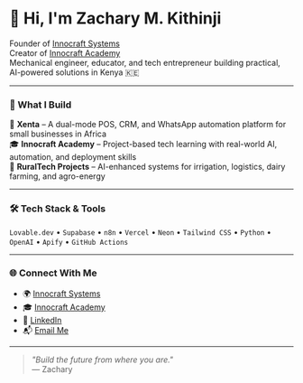 # 👋 Hi, I'm Zachary M. Kithinji

Founder of [Innocraft Systems](https://github.com/innocraft-systems)  
Creator of [Innocraft Academy](https://github.com/innocraft-academy)  
Mechanical engineer, educator, and tech entrepreneur building practical, AI-powered solutions in Kenya 🇰🇪

---

### 🚀 What I Build

🧠 **Xenta** – A dual-mode POS, CRM, and WhatsApp automation platform for small businesses in Africa  
🎓 **Innocraft Academy** – Project-based tech learning with real-world AI, automation, and deployment skills  
🌾 **RuralTech Projects** – AI-enhanced systems for irrigation, logistics, dairy farming, and agro-energy

---

### 🛠️ Tech Stack & Tools

`Lovable.dev` • `Supabase` • `n8n` • `Vercel` • `Neon` • `Tailwind CSS` • `Python` • `OpenAI` • `Apify` • `GitHub Actions`

---

### 🌐 Connect With Me

- 🌍 [Innocraft Systems](https://github.com/innocraft-systems)
- 🎓 [Innocraft Academy](https://github.com/innocraft-academy)
- 💼 [LinkedIn](https://www.linkedin.com/in/zachary-kithinji-50712632/)
- 📬 [Email Me](kithinjiz@innocraftsytems.co.ke)

---

> *"Build the future from where you are."*  
> — Zachary
